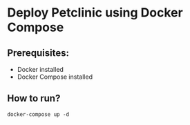 # Deploy Petclinic using Docker Compose

## Prerequisites:
- Docker installed
- Docker Compose installed

## How to run?
```shell
docker-compose up -d
```